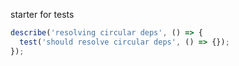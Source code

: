 starter for tests

```js
describe('resolving circular deps', () => {
  test('should resolve circular deps', () => {});
});
```
